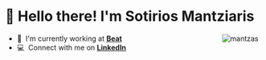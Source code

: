 # :wave: Hello there! I'm Sotirios Mantziaris


<img src="https://github-readme-stats.vercel.app/api?username=mantzas&show_icons=true&count_private=true&include_all_commits=true" alt="mantzas" align="right" />

- :office: &nbsp;I'm currently working at **[Beat]**
- :computer: &nbsp;Connect with me on **[LinkedIn]**

<!-- links -->

[Beat]: https://github.com/beatlabs "BeatLabs Github Home"
[linkedin]: https://www.linkedin.com/in/mantzas "Sotirios Mantziaris LinkedIn"
